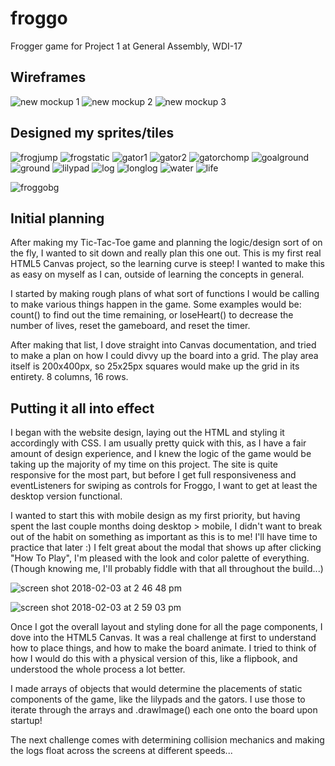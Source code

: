 # froggo
Frogger game for Project 1 at General Assembly, WDI-17

## Wireframes

![new mockup 1](https://user-images.githubusercontent.com/25888207/35771707-fb21e5e8-08e5-11e8-9b9f-e6ee28194b1c.png)
![new mockup 2](https://user-images.githubusercontent.com/25888207/35771708-fb39f958-08e5-11e8-8f4a-ca5b0632d888.png)
![new mockup 3](https://user-images.githubusercontent.com/25888207/35771709-fb5084de-08e5-11e8-8a7a-b059503eb77a.png)

## Designed my sprites/tiles
![frogjump](https://user-images.githubusercontent.com/25888207/35771673-b631e24e-08e5-11e8-9eca-c129e566715d.png)
![frogstatic](https://user-images.githubusercontent.com/25888207/35771674-b6449e7a-08e5-11e8-80db-888d064394d7.png)
![gator1](https://user-images.githubusercontent.com/25888207/35771675-b6560750-08e5-11e8-8dbd-5b1d15f2d779.png)
![gator2](https://user-images.githubusercontent.com/25888207/35771676-b66a1448-08e5-11e8-8c9c-70f3bd500b0c.png)
![gatorchomp](https://user-images.githubusercontent.com/25888207/35771677-b67cb4d6-08e5-11e8-9e57-f09e51e4fd64.png)
![goalground](https://user-images.githubusercontent.com/25888207/35771678-b6905928-08e5-11e8-84f3-8a66543c54b2.png)
![ground](https://user-images.githubusercontent.com/25888207/35771679-b6a3ee5c-08e5-11e8-9453-bf421a21d7b0.png)
![lilypad](https://user-images.githubusercontent.com/25888207/35771680-b6bd13a0-08e5-11e8-9461-57685acbb317.png)
![log](https://user-images.githubusercontent.com/25888207/35771681-b6cf6618-08e5-11e8-89f3-f64a0179152c.png)
![longlog](https://user-images.githubusercontent.com/25888207/35771682-b6e5b472-08e5-11e8-9171-1786d433ac94.png)
![water](https://user-images.githubusercontent.com/25888207/35771683-b6fca5ba-08e5-11e8-800b-0e9eae866558.png)
![life](https://user-images.githubusercontent.com/25888207/35774526-efe1d0e4-0926-11e8-8bac-72910a4aae81.png)

![froggobg](https://user-images.githubusercontent.com/25888207/35771672-b61f95da-08e5-11e8-987d-e30fc3ffc00e.jpg)

## Initial planning

After making my Tic-Tac-Toe game and planning the logic/design sort of on the fly, I wanted to sit down and really plan this one out. This is my first real HTML5 Canvas project, so the learning curve is steep! I wanted to make this as easy on myself as I can, outside of learning the concepts in general. 

I started by making rough plans of what sort of functions I would be calling to make various things happen in the game. Some examples would be: count() to find out the time remaining, or loseHeart() to decrease the number of lives, reset the gameboard, and reset the timer. 

After making that list, I dove straight into Canvas documentation, and tried to make a plan on how I could divvy up the board into a grid. The play area itself is 200x400px, so 25x25px squares would make up the grid in its entirety. 8 columns, 16 rows.

## Putting it all into effect

I began with the website design, laying out the HTML and styling it accordingly with CSS. I am usually pretty quick with this, as I have a fair amount of design experience, and I knew the logic of the game would be taking up the majority of my time on this project. The site is quite responsive for the most part, but before I get full responsiveness and eventListeners for swiping as controls for Froggo, I want to get at least the desktop version functional. 

I wanted to start this with mobile design as my first priority, but having spent the last couple months doing desktop > mobile, I didn't want to break out of the habit on something as important as this is to me! I'll have time to practice that later :) I felt great about the modal that shows up after clicking "How To Play", I'm pleased with the look and color palette of everything. (Though knowing me, I'll probably fiddle with that all throughout the build...) 

![screen shot 2018-02-03 at 2 46 48 pm](https://user-images.githubusercontent.com/25888207/35774565-441a935c-0928-11e8-99f3-0a7fa89e4584.png)

![screen shot 2018-02-03 at 2 59 03 pm](https://user-images.githubusercontent.com/25888207/35774577-84655ad2-0928-11e8-877c-4745044af937.png)


Once I got the overall layout and styling done for all the page components, I dove into the HTML5 Canvas. It was a real challenge at first to understand how to place things, and how to make the board animate. I tried to think of how I would do this with a physical version of this, like a flipbook, and understood the whole process a lot better. 

I made arrays of objects that would determine the placements of static components of the game, like the lilypads and the gators. I use those to iterate through the arrays and .drawImage() each one onto the board upon startup! 

The next challenge comes with determining collision mechanics and making the logs float across the screens at different speeds...
